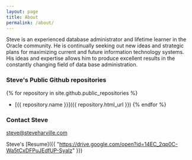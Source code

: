 ```yaml
---
layout: page
title: About
permalink: /about/
---
```


Steve is an experienced database administrator and lifetime learner in the Oracle community.  He is continually seeking out new ideas and strategic plans for maximizing current and future information technology systems.  His ideas and expertise allows him to produce excellent results in the constantly changing field of data base administration.

### Steve's Public Github repositories
{% for repository in site.github.public_repositories %}
  * [{{ repository.name }}]({{ repository.html_url }})
{% endfor %}

### Contact Steve

[steve@steveharville.com](mailto:steve@steveharville.com)

Steve's [Resume]({{ "https://drive.google.com/open?id=14EC_2qp0C-Wa5tCxDFPuJEdfUP-Syalz" }})
